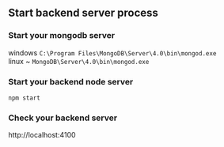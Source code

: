 ## Start backend server process

### Start your mongodb server
windows `C:\Program Files\MongoDB\Server\4.0\bin\mongod.exe`  
linux   ~ `MongoDB\Server\4.0\bin\mongod.exe`

### Start your backend node server
`npm start`

### Check your backend server 
http://localhost:4100

